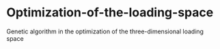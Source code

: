 # Optimization-of-the-loading-space
Genetic algorithm in the optimization of the three-dimensional loading space
